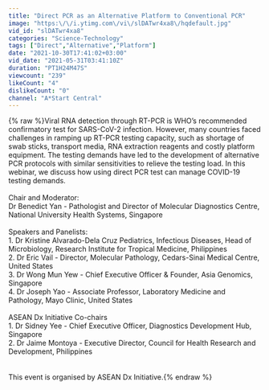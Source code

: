 ```yaml
---
title: "Direct PCR as an Alternative Platform to Conventional PCR"
image: "https:\/\/i.ytimg.com\/vi\/slDATwr4xa8\/hqdefault.jpg"
vid_id: "slDATwr4xa8"
categories: "Science-Technology"
tags: ["Direct","Alternative","Platform"]
date: "2021-10-30T17:41:02+03:00"
vid_date: "2021-05-31T03:41:10Z"
duration: "PT1H24M47S"
viewcount: "239"
likeCount: "4"
dislikeCount: "0"
channel: "A*Start Central"
---
```

{% raw %}Viral RNA detection through RT-PCR is WHO’s recommended confirmatory test for SARS-CoV-2 infection. However, many countries faced challenges in ramping up RT-PCR testing capacity, such as shortage of swab sticks, transport media, RNA extraction reagents and costly platform equipment. The testing demands have led to the development of alternative PCR protocols with similar sensitivities to relieve the testing load. In this webinar, we discuss how using direct PCR test can manage COVID-19 testing demands.<br /><br />Chair and Moderator:<br />Dr Benedict Yan - Pathologist and Director of Molecular Diagnostics Centre, National University Health Systems, Singapore<br /><br />Speakers and Panelists:<br />1. Dr Kristine Alvarado-Dela Cruz Pediatrics, Infectious Diseases, Head of Microbiology, Research Institute for Tropical Medicine, Philippines<br />2. Dr Eric Vail - Director, Molecular Pathology, Cedars-Sinai Medical Centre, United States<br />3. Dr Wong Mun Yew - Chief Executive Officer &amp; Founder, Asia Genomics, Singapore<br />4. Dr Joseph Yao - Associate Professor, Laboratory Medicine and Pathology, Mayo Clinic, United States<br /><br />ASEAN Dx Initiative Co-chairs<br />1. Dr Sidney Yee - Chief Executive Officer, Diagnostics Development Hub, Singapore<br />2. Dr Jaime Montoya - Executive Director, Council for Health Research and Development, Philippines<br /><br /><br />This event is organised by ASEAN Dx Initiative.{% endraw %}
